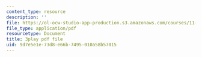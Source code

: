 ```yaml
---
content_type: resource
description: ''
file: https://ol-ocw-studio-app-production.s3.amazonaws.com/courses/11-601-introduction-to-environmental-policy-and-planning-fall-2016/9d7e5e1e73d8e66b7495010a58b57015_p0Brd5vwV_Q.pdf
file_type: application/pdf
resourcetype: Document
title: 3play pdf file
uid: 9d7e5e1e-73d8-e66b-7495-010a58b57015
---
```

